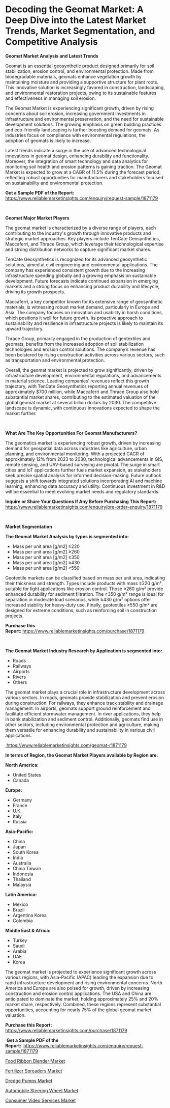 <p><h1>Decoding the Geomat Market: A Deep Dive into the Latest Market Trends, Market Segmentation, and Competitive Analysis</h1></p><p><strong>Geomat Market Analysis and Latest Trends</strong></p>
<p><p>Geomat is an essential geosynthetic product designed primarily for soil stabilization, erosion control, and environmental protection. Made from biodegradable materials, geomats enhance vegetation growth by maintaining moisture and providing a supportive structure for plant roots. This innovative solution is increasingly favored in construction, landscaping, and environmental restoration projects, owing to its sustainable features and effectiveness in managing soil erosion.</p><p>The Geomat Market is experiencing significant growth, driven by rising concerns about soil erosion, increasing government investments in infrastructure and environmental preservation, and the need for sustainable development solutions. The growing emphasis on green building practices and eco-friendly landscaping is further boosting demand for geomats. As industries focus on compliance with environmental regulations, the adoption of geomats is likely to increase.</p><p>Latest trends indicate a surge in the use of advanced technological innovations in geomat design, enhancing durability and functionality. Moreover, the integration of smart technology and data analytics for monitoring soil health and erosion patterns is gaining traction. The Geomat Market is expected to grow at a CAGR of 11.5% during the forecast period, reflecting robust opportunities for manufacturers and stakeholders focused on sustainability and environmental protection.</p></p>
<p><strong>Get a Sample PDF of the Report:&nbsp;</strong> <a href="https://www.reliablemarketinsights.com/enquiry/request-sample/1871179?utm_campaign=2130&utm_medium=2&utm_source=Github&utm_content=ia&utm_term=31012025&utm_id=geomat">https://www.reliablemarketinsights.com/enquiry/request-sample/1871179</a></p>
<p>&nbsp;</p>
<p><strong>Geomat Major Market Players</strong></p>
<p><p>The geomat market is characterized by a diverse range of players, each contributing to the industry's growth through innovative products and strategic market approaches. Key players include TenCate Geosynthetics, Maccaferri, and Thrace Group, which leverage their technological expertise and strong distribution networks to capture significant market shares.</p><p>TenCate Geosynthetics is recognized for its advanced geosynthetic solutions, aimed at civil engineering and environmental applications. The company has experienced consistent growth due to the increasing infrastructure spending globally and a growing emphasis on sustainable development. Future forecasts indicate continued expansion in emerging markets and a strong focus on enhancing product durability and lifecycle, driving its growth prospects.</p><p>Maccaferri, a key competitor known for its extensive range of geosynthetic materials, is witnessing robust market demand, particularly in Europe and Asia. The company focuses on innovation and usability in harsh conditions, which positions it well for future growth. Its proactive approach to sustainability and resilience in infrastructure projects is likely to maintain its upward trajectory.</p><p>Thrace Group, primarily engaged in the production of geotextiles and geomats, benefits from the increased adoption of soil stabilization technologies and erosion control solutions. The company’s revenue has been bolstered by rising construction activities across various sectors, such as transportation and environmental protection.</p><p>Overall, the geomat market is projected to grow significantly, driven by infrastructure development, environmental regulations, and advancements in material science. Leading companies’ revenues reflect this growth trajectory, with TenCate Geosynthetics reporting annual revenues of approximately $700 million, while Maccaferri and Thrace Group also hold substantial market shares, contributing to the estimated valuation of the global geomat market at several billion dollars by 2030. The competitive landscape is dynamic, with continuous innovations expected to shape the market further.</p></p>
<p>&nbsp;</p>
<p><strong>What Are The Key Opportunities For Geomat Manufacturers?</strong></p>
<p><p>The geomatics market is experiencing robust growth, driven by increasing demand for geospatial data across industries like agriculture, urban planning, and environmental monitoring. With a projected CAGR of approximately 12% from 2023 to 2030, technological advancements in GIS, remote sensing, and UAV-based surveying are pivotal. The surge in smart cities and IoT applications further fuels market expansion, as stakeholders seek precise spatial analysis for informed decision-making. Future outlook suggests a shift towards integrated solutions incorporating AI and machine learning, enhancing data accuracy and utility. Continuous investment in R&D will be essential to meet evolving market needs and regulatory standards.</p></p>
<p><strong>Inquire or Share Your Questions If Any Before Purchasing This Report:</strong> <a href="https://www.reliablemarketinsights.com/enquiry/pre-order-enquiry/1871179?utm_campaign=2130&utm_medium=2&utm_source=Github&utm_content=ia&utm_term=31012025&utm_id=geomat">https://www.reliablemarketinsights.com/enquiry/pre-order-enquiry/1871179</a></p>
<p>&nbsp;</p>
<p><strong>Market Segmentation</strong></p>
<p><strong>The Geomat Market Analysis by types is segmented into:</strong></p>
<p><ul><li>Mass per unit area [g/m2] ≥220</li><li>Mass per unit area [g/m2] ≥260</li><li>Mass per unit area [g/m2] ≥350</li><li>Mass per unit area [g/m2] ≥430</li><li>Mass per unit area [g/m2] ≥550</li></ul></p>
<p><p>Geotextile markets can be classified based on mass per unit area, indicating their thickness and strength. Types include products with mass ≥220 g/m², suitable for light applications like erosion control. Those ≥260 g/m² provide enhanced durability for sediment filtration. The ≥350 g/m² range is ideal for separation in moderate load scenarios, while ≥430 g/m² options offer increased stability for heavy-duty use. Finally, geotextiles ≥550 g/m² are designed for extreme conditions, such as reinforcing soil in construction projects.</p></p>
<p><strong>Purchase this Report:&nbsp;</strong><a href="https://www.reliablemarketinsights.com/purchase/1871179?utm_campaign=2130&utm_medium=2&utm_source=Github&utm_content=ia&utm_term=31012025&utm_id=geomat">https://www.reliablemarketinsights.com/purchase/1871179</a></p>
<p>&nbsp;</p>
<p><strong>The Geomat Market Industry Research by Application is segmented into:</strong></p>
<p><ul><li>Roads</li><li>Railways</li><li>Airports</li><li>Rivers</li><li>Others</li></ul></p>
<p><p>The geomat market plays a crucial role in infrastructure development across various sectors. In roads, geomats provide stabilization and prevent erosion during construction. For railways, they enhance track stability and drainage management. In airports, geomats support ground reinforcement and facilitate efficient stormwater management. In river applications, they help in bank stabilization and sediment control. Additionally, geomats find use in other sectors, including environmental protection and agriculture, making them versatile for enhancing durability and sustainability in various civil applications.</p></p>
<p><a href="https://www.reliablemarketinsights.com/geomat-r1871179?utm_campaign=2130&utm_medium=2&utm_source=Github&utm_content=ia&utm_term=31012025&utm_id=geomat">&nbsp;https://www.reliablemarketinsights.com/geomat-r1871179</a></p>
<p><strong>In terms of Region, the Geomat Market Players available by Region are:</strong></p>
<p>
    <p> <strong> North America: </strong>
        <ul>
            <li>United States</li>
            <li>Canada</li>
        </ul>
        </p> 
    <p> <strong> Europe: </strong>
        <ul>
            <li>Germany</li>
            <li>France</li>
            <li>U.K.</li>
            <li>Italy</li>
            <li>Russia</li>
        </ul>
        </p> 
    <p> <strong> Asia-Pacific: </strong>
        <ul>
            <li>China</li>
            <li>Japan</li>
            <li>South Korea</li>
            <li>India</li>
            <li>Australia</li>
            <li>China Taiwan</li>
            <li>Indonesia</li>
            <li>Thailand</li>
            <li>Malaysia</li>
        </ul>
        </p> 
    <p> <strong> Latin America: </strong>
        <ul>
            <li>Mexico</li>
            <li>Brazil</li>
            <li>Argentina Korea</li>
            <li>Colombia</li>
        </ul>
        </p> 
    <p> <strong> Middle East & Africa: </strong>
        <ul>
            <li>Turkey</li>
            <li>Saudi</li>
            <li>Arabia</li>
            <li>UAE</li>
            <li>Korea</li>
        </ul>
    </p>
    </p>
<p><p>The geomat market is projected to experience significant growth across various regions, with Asia-Pacific (APAC) leading the expansion due to rapid infrastructure development and rising environmental concerns. North America and Europe are also poised for growth, driven by increasing construction and erosion control applications. The USA and China are anticipated to dominate the market, holding approximately 25% and 20% market share, respectively. Combined, these regions represent substantial opportunities, accounting for nearly 75% of the global geomat market valuation.</p></p>
<p><strong>Purchase this Report: </strong><a href="https://www.reliablemarketinsights.com/purchase/1871179?utm_campaign=2130&utm_medium=2&utm_source=Github&utm_content=ia&utm_term=31012025&utm_id=geomat">https://www.reliablemarketinsights.com/purchase/1871179</a></p>
<p>&nbsp;<strong>Get a Sample PDF of the Report:&nbsp;&nbsp;</strong><a href="https://www.reliablemarketinsights.com/enquiry/request-sample/1871179?utm_campaign=2130&utm_medium=2&utm_source=Github&utm_content=ia&utm_term=31012025&utm_id=geomat">https://www.reliablemarketinsights.com/enquiry/request-sample/1871179</a></p>
<p><strong></strong></p>
<p><p><a href="https://www.linkedin.com/pulse/understanding-food-ribbon-blender-market-competitor-analysis-gdvwc?utm_campaign=2130&utm_medium=2&utm_source=Github&utm_content=ia&utm_term=31012025&utm_id=geomat">Food Ribbon Blender Market</a></p><p><a href="https://www.linkedin.com/pulse/whats-powering-fertilizer-spreaders-market-growth-insights-55-ichic?utm_campaign=2130&utm_medium=2&utm_source=Github&utm_content=ia&utm_term=31012025&utm_id=geomat">Fertilizer Spreaders Market</a></p><p><a href="https://www.linkedin.com/pulse/dredge-pumps-market-size-share-analysis-growth-trends-forecasts-wrdff?utm_campaign=2130&utm_medium=2&utm_source=Github&utm_content=ia&utm_term=31012025&utm_id=geomat">Dredge Pumps Market</a></p><p><a href="https://www.linkedin.com/pulse/exploring-125-growth-automobile-steering-wheel-market-xi1me?utm_campaign=2130&utm_medium=2&utm_source=Github&utm_content=ia&utm_term=31012025&utm_id=geomat">Automobile Steering Wheel Market</a></p><p><a href="https://www.linkedin.com/pulse/acomprehensive-analysis-consumer-video-services-market-covering-tv94e?utm_campaign=2130&utm_medium=2&utm_source=Github&utm_content=ia&utm_term=31012025&utm_id=geomat">Consumer Video Services Market</a></p></p>